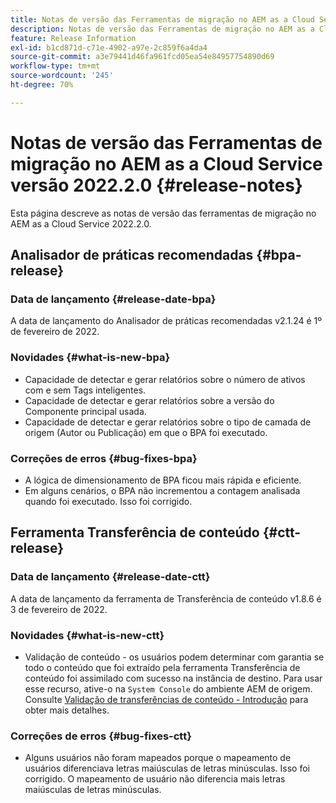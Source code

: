 ```yaml
---
title: Notas de versão das Ferramentas de migração no AEM as a Cloud Service versão 2022.2.0
description: Notas de versão das Ferramentas de migração no AEM as a Cloud Service versão 2022.2.0
feature: Release Information
exl-id: b1cd871d-c71e-4902-a97e-2c859f6a4da4
source-git-commit: a3e79441d46fa961fcd05ea54e84957754890d69
workflow-type: tm+mt
source-wordcount: '245'
ht-degree: 70%

---
```


# Notas de versão das Ferramentas de migração no AEM as a Cloud Service versão 2022.2.0 {#release-notes}

Esta página descreve as notas de versão das ferramentas de migração no AEM as a Cloud Service 2022.2.0.

## Analisador de práticas recomendadas {#bpa-release}

### Data de lançamento {#release-date-bpa}

A data de lançamento do Analisador de práticas recomendadas v2.1.24 é 1º de fevereiro de 2022.

### Novidades {#what-is-new-bpa}

* Capacidade de detectar e gerar relatórios sobre o número de ativos com e sem Tags inteligentes.
* Capacidade de detectar e gerar relatórios sobre a versão do Componente principal usada.
* Capacidade de detectar e gerar relatórios sobre o tipo de camada de origem (Autor ou Publicação) em que o BPA foi executado.

### Correções de erros {#bug-fixes-bpa}

* A lógica de dimensionamento de BPA ficou mais rápida e eficiente.
* Em alguns cenários, o BPA não incrementou a contagem analisada quando foi executado. Isso foi corrigido.

## Ferramenta Transferência de conteúdo {#ctt-release}

### Data de lançamento {#release-date-ctt}

A data de lançamento da ferramenta de Transferência de conteúdo v1.8.6 é 3 de fevereiro de 2022.

### Novidades {#what-is-new-ctt}

* Validação de conteúdo - os usuários podem determinar com garantia se todo o conteúdo que foi extraído pela ferramenta Transferência de conteúdo foi assimilado com sucesso na instância de destino. Para usar esse recurso, ative-o na `System Console` do ambiente AEM de origem. Consulte [Validação de transferências de conteúdo - Introdução](https://experienceleague.adobe.com/docs/experience-manager-cloud-service/content/migration-journey/cloud-migration/content-transfer-tool/validating-content-transfers.html?lang=pt-BR#getting-started) para obter mais detalhes.

### Correções de erros {#bug-fixes-ctt}

* Alguns usuários não foram mapeados porque o mapeamento de usuários diferenciava letras maiúsculas de letras minúsculas. Isso foi corrigido. O mapeamento de usuário não diferencia mais letras maiúsculas de letras minúsculas.
